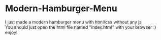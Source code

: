 # Modern-Hamburger-Menu
I just made a modern hamburger menu with html/css without any js <br>
You should just open the html file named "index.html" with your browser :) <br>
enjoy!
